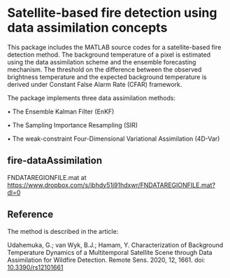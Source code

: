 # Satellite-based fire detection using data assimilation concepts

This package includes the MATLAB source codes for a satellite-based fire detection method.  The background temperature of a pixel is estimated using the data assimilation scheme and the ensemble forecasting mechanism. The threshold on the difference between the observed brightness temperature and the expected background temperature is derived under Constant False Alarm Rate (CFAR) framework. 


The package implements three data assimilation methods:

 •	The Ensemble Kalman Filter (EnKF)

 •	The Sampling Importance Resampling (SIR)

 •	The weak-constraint Four-Dimensional Variational Assimilation (4D-Var)


## fire-dataAssimilation
FNDATAREGIONFILE.mat at https://www.dropbox.com/s/ibhdy51j91hdxwr/FNDATAREGIONFILE.mat?dl=0


## Reference

The method is described in the article:

Udahemuka, G.; van Wyk, B.J.; Hamam, Y. Characterization of Background Temperature Dynamics of a Multitemporal Satellite Scene through Data Assimilation for Wildfire Detection. Remote Sens. 2020, 12, 1661. doi: [10.3390/rs12101661](https://doi.org/10.3390/rs12101661)

